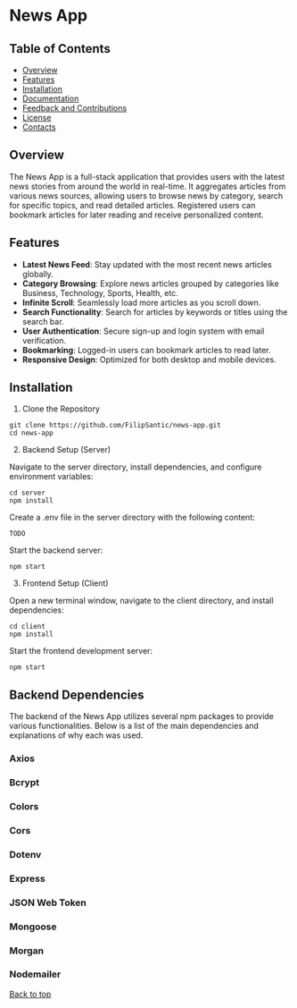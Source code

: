 <a name="top"></a>

# News App

## Table of Contents

- [Overview](#-overview)
- [Features](#-features)
- [Installation](#-installation)
- [Documentation](#-documentation)
- [Feedback and Contributions](#-feedback-and-contributions)
- [License](#-license)
- [Contacts](#%EF%B8%8F-contacts)

## Overview

The News App is a full-stack application that provides users with the latest news stories from around the world in real-time. It aggregates articles from various news sources, allowing users to browse news by category, search for specific topics, and read detailed articles. Registered users can bookmark articles for later reading and receive personalized content.

## Features

- **Latest News Feed**: Stay updated with the most recent news articles globally.
- **Category Browsing**: Explore news articles grouped by categories like Business, Technology, Sports, Health, etc.
- **Infinite Scroll**: Seamlessly load more articles as you scroll down.
- **Search Functionality**: Search for articles by keywords or titles using the search bar.
- **User Authentication**: Secure sign-up and login system with email verification.
- **Bookmarking**: Logged-in users can bookmark articles to read later.
- **Responsive Design**: Optimized for both desktop and mobile devices.

## Installation

1. Clone the Repository

```
git clone https://github.com/FilipSantic/news-app.git
cd news-app
```

2. Backend Setup (Server)

Navigate to the server directory, install dependencies, and configure environment variables:

```
cd server
npm install
```

Create a .env file in the server directory with the following content:

```
TODO
```

Start the backend server:

```
npm start
```

3. Frontend Setup (Client)

Open a new terminal window, navigate to the client directory, and install dependencies:

```
cd client
npm install
```

Start the frontend development server:

```
npm start
```

## Backend Dependencies

The backend of the News App utilizes several npm packages to provide various functionalities. Below is a list of the main dependencies and explanations of why each was used.

### Axios

### Bcrypt

### Colors

### Cors

### Dotenv

### Express

### JSON Web Token

### Mongoose

### Morgan

### Nodemailer

[Back to top](#top)
